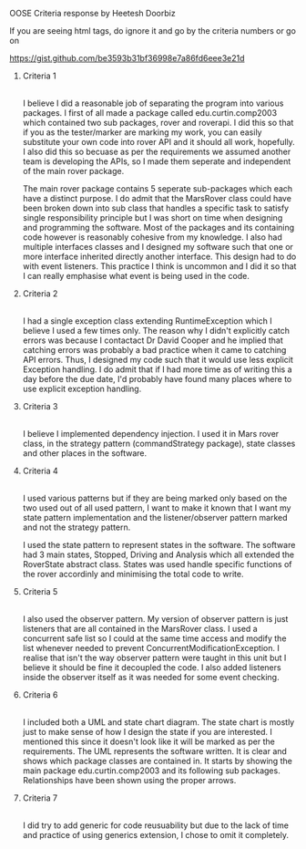 OOSE Criteria response by Heetesh Doorbiz

If you are seeing html tags, do ignore it and go by the criteria numbers or go on 

https://gist.github.com/be3593b31bf36998e7a86fd6eee3e21d



<ol>
<li> Criteria 1


<br>I believe I did a reasonable job of separating the program into various packages. I first of all made a package called edu.curtin.comp2003 which contained two sub packages, rover and roverapi. I did this so that if you as the tester/marker are marking my work, you can easily substitute your own code into rover API and it should all work, hopefully. I also did this so becuase as per the requirements we assumed another team is developing the APIs, so I made them seperate and independent of the main rover package.

The main rover package contains 5 seperate sub-packages which each have a distinct purpose. I do admit that the MarsRover class could have been broken down into sub class that handles a specific task to satisfy single responsibility principle but I was short on time when designing and programming the software. Most of the packages and its containing code however is reasonably cohesive from my knowledge. I also had multiple interfaces classes and I designed my software such that one or more interface inherited directly another interface. This design had to do with event listeners. This practice I think is uncommon and I did it so that I can really emphasise what event is being used in the code.
</li>

<li> Criteria 2


<br>I had a single exception class extending RuntimeException which I believe I used a few times only. The reason why I didn't explicitly catch errors was because I contactact Dr David Cooper and he implied that catching errors was probably a bad practice when it came to catching API errors. Thus, I designed my code such that it would use less explicit Exception handling. I do admit that if I had more time as of writing this a day before the due date, I'd probably have found many places where to use explicit exception handling.
</li>

<li> Criteria 3


<br>I believe I implemented dependency injection. I used it in Mars rover class, in the strategy pattern (commandStrategy package), state classes and other places in the software.
</li>

<li> Criteria 4


<br>I used various patterns but if they are being marked only based on the two used out of all used pattern, I want to make it known that I want my state pattern implementation and the listener/observer pattern marked and not the strategy pattern.


I used the state pattern to represent states in the software. The software had 3 main states, Stopped, Driving and Analysis which all extended the RoverState abstract class. States was used handle specific functions of the rover accordinly and minimising the total code to write.
</li>


<li> Criteria 5


<br>I also used the observer pattern. My version of observer pattern is just listeners that are all contained in the MarsRover class. I used a concurrent safe list so I could at the same time access and modify the list whenever needed to prevent ConcurrentModificationException. I realise that isn't the way observer pattern were taught in this unit but I believe it should be fine it decoupled the code. I also added listeners inside the observer itself as it was needed for some event checking.
</li>

<li> Criteria 6


<br>I included both a UML and state chart diagram. The state chart is mostly just to make sense of how I design the state if you are interested. I mentioned this since it doesn't look like it will be marked as per the requirements. The UML represents the software written. It is clear and shows which package classes are contained in. It starts by showing the main package edu.curtin.comp2003 and its following sub packages. Relationships have been shown using the proper arrows.
</li>

<li> Criteria 7



<br>I did try to add generic for code reusuability but due to the lack of time and practice of using generics extension, I chose to omit it completely.</li>

</ol>